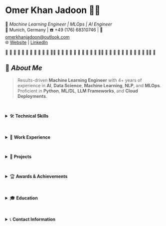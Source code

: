 # **Omer Khan Jadoon** 👨‍💻
🎯 *Machine Learning Engineer | MLOps | AI Engineer*  
📍 Munich, Germany | ☎️ +49 (176) 68310746 | 📧 omerkhanjadoon@outlook.com  
🌐 [Website](http://omerkhanjadoon.com) | [LinkedIn](https://www.linkedin.com/in/omerkhanjadoon)  

🔸 🔸 🔸 🔸 🔸 🔸 🔸 🔸 🔸 🔸 🔸 🔸🔸 🔸 🔸 🔸 🔸 🔸 🔸 🔸 🔸 🔸 🔸 🔸🔸 🔸 🔸 🔸 🔸 🔸 🔸 🔸 🔸 🔸 🔸 🔸🔸 🔸

## 🚀 *About Me*  
> Results-driven **Machine Learning Engineer** with 4+ years of experience in **AI**, **Data Science**, **Machine Learning**, **NLP**, and **MLOps**. Proficient in **Python**, **ML/DL**, **LLM Frameworks**, and **Cloud Deployments**.

&nbsp;

<details>
  <summary>🛠️ <strong>Technical Skills</strong></summary>

### **Programming Languages**  
![Python Logo](https://www.python.org/community/logos/) `Python` | ![JavaScript Logo](https://upload.wikimedia.org/wikipedia/commons/6/6a/JavaScript-logo.png) `JavaScript` | ![C++ Logo](https://upload.wikimedia.org/wikipedia/commons/1/18/ISO_C%2B%2B_Logo.svg) `C/C++` | ![Java Logo](https://upload.wikimedia.org/wikipedia/commons/3/30/Java_programming_language_logo.svg) `Java` | ![C# Logo](https://upload.wikimedia.org/wikipedia/commons/4/47/C_Sharp_logo.svg) `C#`

### **Frameworks & Tools**  
![TensorFlow Logo](https://upload.wikimedia.org/wikipedia/commons/2/2d/TensorFlow_logo.svg) `TensorFlow` | ![PyTorch Logo](https://upload.wikimedia.org/wikipedia/commons/8/8b/PyTorch_logo.png) `PyTorch` | ![LangChain Logo](https://seeklogo.com/vector-logo/528369/langchain) `LangChain` | ![Streamlit Logo](https://seeklogo.com/free-vector-logos/streamlit) `Streamlit` | ![Flask Logo](https://www.palletsprojects.com/static/images/flask-logo.svg) `Flask` | ![Django Logo](https://www.djangoproject.com/m/img/logos/django-logo-negative.svg) `Django`

### **Generative AI Technologies**  
![Agentic AI Logo](https://example.com/agentic-ai-logo.png) `Agentic AI` | ![LLMs Logo](https://example.com/llms-logo.png) `LLMs (Llama3, Mistral, OpenAI, Gemini Pro)` | ![Multimodal LLMs Logo](https://example.com/multimodal-llms-logo.png) `Multimodal LLMs` | ![VLMs Logo](https://example.com/vlms-logo.png) `VLMs` | ![Diffusion Models Logo](https://example.com/diffusion-models-logo.png) `Diffusion Models` | ![GANs Logo](https://example.com/gans-logo.png) `GANs` | ![CrewAI Logo](https://example.com/crewai-logo.png) `CrewAI` | ![LangGraph Logo](https://example.com/langgraph-logo.png) `LangGraph` | ![Prompt Engineering Logo](https://example.com/prompt-engineering-logo.png) `Prompt Engineering`

### **Databases**  
![Cosmos DB Logo](https://example.com/cosmos-db-logo.png) `Cosmos DB` | ![MySQL Logo](https://upload.wikimedia.org/wikipedia/commons/6/69/MySQL_logo.svg) `MySQL` | ![MongoDB Logo](https://upload.wikimedia.org/wikipedia/commons/4/45/MongoDB_Logo.svg) `MongoDB` | ![PostgreSQL Logo](https://upload.wikimedia.org/wikipedia/commons/2/29/Postgresql_elephant.svg) `PostgreSQL` | ![Firebase Logo](https://upload.wikimedia.org/wikipedia/commons/7/7e/Firebase_Logo.svg) `Firebase` | ![SQL Logo](https://upload.wikimedia.org/wikipedia/commons/4/47/SQL_logo.svg) `SQL` | ![ChromaDB Logo](https://example.com/chromadb-logo.png) `ChromaDB` | ![Pinecone Logo](https://example.com/pinecone-logo.png) `Pinecone`

### **Deployment Platforms**  
![Azure AI Logo](https://upload.wikimedia.org/wikipedia/commons/0/0f/Microsoft_Azure_Logo.svg) `Azure AI` | ![AWS Logo](https://upload.wikimedia.org/wikipedia/commons/0/0f/Amazon_Web_Services_Logo.svg) `AWS (EC2, Lambda)` | ![Hugging Face Spaces Logo](https://huggingface.co/front/assets/huggingface_logo.svg) `Hugging Face Spaces` | ![Docker Logo](https://upload.wikimedia.org/wikipedia/commons/4/47/Docker_logo.svg) `Docker` | ![Kubernetes Logo](https://upload.wikimedia.org/wikipedia/commons/3/39/Kubernetes_logo.svg) `Kubernetes` | ![GitLab Logo](https://upload.wikimedia.org/wikipedia/commons/1/18/GitLab_Logo.svg) `GitLab` | ![LLMOps Logo](https://example.com/llmops-logo.png) `LLMOps`

### **AI Techniques**  
![Fine-tuning Logo](https://example.com/fine-tuning-logo.png) `Fine-tuning` | ![RAG Logo](https://example.com/rag-logo.png) `RAG` | ![Vector Embedding Logo](https://example.com/vector-embedding-logo.png) `Vector Embedding` | ![NN Optimization Logo](https://example.com/nn-optimization-logo.png) `NN Optimization` | ![Prompt Engineering Logo](https://example.com/prompt-engineering-logo.png) `Prompt Engineering` | ![LLM Evaluation Logo](https://example.com/llm-evaluation-logo.png) `LLM Evaluation`

### **Web Development & AI Workflows**  
![Next.js Logo](https://upload.wikimedia.org/wikipedia/commons/9/95/Next.js_Logo.svg) `Next.js` | ![Flask Logo](https://www.palletsprojects.com/static/images/flask-logo.svg) `Flask` | ![Django Logo](https://www.djangoproject.com/m/img/logos/django-logo-negative.svg) `Django` | ![React.js Logo](https://upload.wikimedia.org/wikipedia/commons/4/47/React_logo.svg) `React.js` | ![FastAPI Logo](https://example.com/fastapi-logo.png) `FastAPI` | ![Make Logo](https://example.com/make-logo.png) `Make` | ![n8n Logo](https://example.com/n8n-logo.png) `n8n` | ![flowise Logo](https://example.com/flowise-logo.png) `flowise`

### **Soft Skills**  
![Analytical Thinking Logo](https://example.com/analytical-thinking-logo.png) `Analytical Thinking` | ![Problem-Solving Logo](https://example.com/problem-solving-logo.png) `Problem-Solving` | ![Teamwork Logo](https://example.com/teamwork-logo.png) `Teamwork` | ![Leadership Logo](https://example.com/leadership-logo.png) `Leadership` | ![Communication Logo](https://example.com/communication-logo.png) `Communication` | ![Cross-functional Collaboration Logo](https://example.com/cross-functional-collaboration-logo.png) `Cross-functional Collaboration`

</details>

&nbsp;

<details>
  <summary>💼 <strong>Work Experience</strong></summary>

### **SanaExpert GmbH** *(Jan 2025 – Present)*  
*Artificial Intelligence Specialist | Munich, Germany*  
- 🤖 Automated 85%+ of customer support tickets using AI across multiple countries & platforms.  
- 🛠️ Built Custom AI Agent with Advanced RAG & tool-calling, developed backend API with FastAPI.

### **Amidiro GmbH** *(Dec 2023 – Present)*  
*Werkstudent Generative AI & ML Consultant | Aachen, Germany*  
- 🎧 Lead development of Amidiro Audio Assistant boosting lead conversions by 20%.  
- 🚀 Fine-tuned YOLO v9 on FireNet Dataset, automated safety & maintenance reports.  
- 🔄 Built internal RAG pipeline & trained teams on prompt engineering.

### **Remote Native GmbH** *(Apr 2023 – Oct 2023)*  
*Werkstudent AI & Data Science | Munich, Germany*  
- 🛠️ Created synthetic datasets & fine-tuned BERT models for NER tasks.  
- 🎯 Fine-tuned SAM model for image segmentation & developed a 3D object API.

### **Advance Telecom Services (ATS)** *(Jul 2022 – Apr 2023)*  
*AI Engineer | Remote, USA*  
- ☁️ Deployed CV & NLP models on Azure.  
- 🎯 Built advanced recommendation system for automotive dealerships.

### **National Radio & Telecommunication Corp. (NRTC)** *(Oct 2021 – Jun 2022)*  
*Assistant Manager AI Lab | Haripur, Pakistan*  
- 🏢 Built AI & Big Data Lab for KPK Police.  
- 🕵️‍♂️ Developed OSINT tools & crime forecasting AI.

### **Jadoon Technologies Pvt Ltd (JTPL)** *(Nov 2020 – Oct 2021)*  
*Lead Software Engineer | Haripur, Pakistan*  
- 🌐 Built cross-platform applications, AI models for emotion detection & road safety.

</details>

&nbsp;

<details>
  <summary>📂 <strong>Projects</strong></summary>

- 🎯 **SanaExpert AI Agent**: Multimodal AI Customer Support | FastAPI | Agentic AI *(Jan 2025 - Mar 2025)*  
- 🎧 **Amidiro Audio Assistant**: AI Call Center Agent | Speech Models *(Jan 2024 - Sep 2024)*  
- 🛒 **Safira.AI**: AI-powered E-commerce | LLMs | Azure AI *(Apr 2023 - Sep 2023)*  
- 🔍 **Product Recommendation & Search**: Image-based recommender *(Jan 2023 - Mar 2023)*  
- 🏗️ **Material Defect Detection**: Deep Learning for construction defects *(Oct 2022 - Dec 2022)*  
- 🧠 **Brain Tumor Detection**: U-Net segmentation model *(Jul 2022 - Sep 2022)*  
- 🕵️ **Facial Recognition & ANPR**: YOLO-face based surveillance *(Jan 2022 - May 2022)*  
- 🛰️ **Criminal Investigation System (CIS)**: OSINT tool with Qlik dashboards *(Nov 2021 - Apr 2022)*  
- 🐄 **Cow Diseases Prediction**: CNN-based skin disease detection *(Nov 2020 - Feb 2021)*  
- 🦴 **Osteoarthritis Detection**: ResNet model for severity classification *(Jan 2020 - May 2020)*

</details>

&nbsp;

<details>
  <summary>🏆 <strong>Awards & Achievements</strong></summary>

- 🥇 **Gold Medal/Chancellor Medal**: Top scorer in department *(Oct 2020)*  
- 🏆 **HEC Scholarship Winner**: Merit-based award *(Mar 2018)*  
</details>

&nbsp;

<details>
  <summary>🎓 <strong>Education</strong></summary>

- 🎓 **Friedrich-Alexander-Universität (FAU)** *(Oct 2022 – Present)*  
*Master of Science in Artificial Intelligence | Erlangen, Germany*

- 🎓 **The University of Haripur** *(Sep 2016 – Oct 2020)*  
*Bachelor of Science in Software Engineering | Haripur, Pakistan*

</details>

&nbsp;

<details>
  <summary>📞 <strong>Contact Information</strong></summary>

- ☎️ **Phone**: +49 (176) 68310746  
- 📧 **Email**: [omerkhanjadoons@gmail.com](mailto:omerkhanjadoons@gmail.com)  
- 🌐 **Website**: [omerkhanjadoon.com](http://omerkhanjadoon.com)  
- 💼 **LinkedIn**: [linkedin.com/in/omerkhanjadoon](https://www.linkedin.com/in/omerkhanjadoon)  
- 📘 **Facebook**: [facebook.com/omerkhanjadoon](https://www.facebook.com/omerkhanjadoon/)  
- 📷 **Instagram**: [instagram.com/omerkhanjadoon](https://www.instagram.com/omerkhanjadoon/)

</details>
